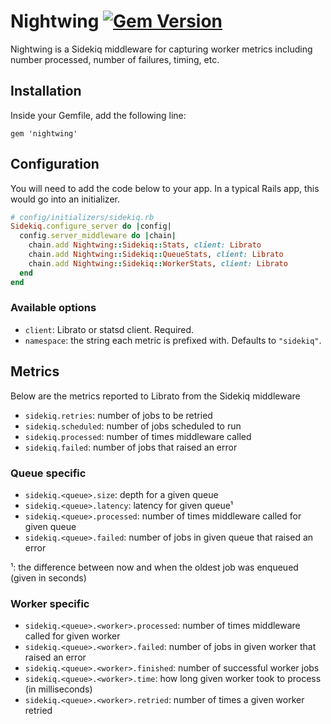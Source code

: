 # Nightwing [![Gem Version](https://badge.fury.io/rb/nightwing.svg)](https://badge.fury.io/rb/nightwing)

Nightwing is a Sidekiq middleware for capturing worker metrics including number processed, number of failures, timing, etc.

## Installation

Inside your Gemfile, add the following line:

```Gemfile
gem 'nightwing'
```

## Configuration

You will need to add the code below to your app. In a typical Rails app, this would go into an initializer.

```ruby
# config/initializers/sidekiq.rb
Sidekiq.configure_server do |config|
  config.server_middleware do |chain|
    chain.add Nightwing::Sidekiq::Stats, client: Librato
    chain.add Nightwing::Sidekiq::QueueStats, client: Librato
    chain.add Nightwing::Sidekiq::WorkerStats, client: Librato
  end
end
```

### Available options

- `client`: Librato or statsd client. Required.
- `namespace`: the string each metric is prefixed with. Defaults to `"sidekiq"`.

## Metrics

Below are the metrics reported to Librato from the Sidekiq middleware

- `sidekiq.retries`: number of jobs to be retried
- `sidekiq.scheduled`: number of jobs scheduled to run
- `sidekiq.processed`: number of times middleware called
- `sidekiq.failed`: number of jobs that raised an error

### Queue specific

- `sidekiq.<queue>.size`: depth for a given queue
- `sidekiq.<queue>.latency`: latency for given queue¹
- `sidekiq.<queue>.processed`: number of times middleware called for given queue
- `sidekiq.<queue>.failed`: number of jobs in given queue that raised an error

¹: the difference between now and when the oldest job was enqueued (given in seconds)

### Worker specific

- `sidekiq.<queue>.<worker>.processed`: number of times middleware called for given worker
- `sidekiq.<queue>.<worker>.failed`: number of jobs in given worker that raised an error
- `sidekiq.<queue>.<worker>.finished`: number of successful worker jobs
- `sidekiq.<queue>.<worker>.time`: how long given worker took to process (in milliseconds)
- `sidekiq.<queue>.<worker>.retried`: number of times a given worker retried
